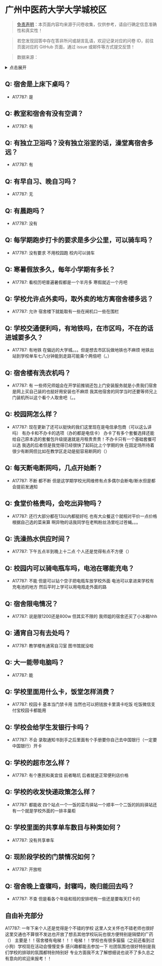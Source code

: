 # 广州中医药大学大学城校区

> [免责声明](https://colleges.chat/#_3)：本页面内容均来源于问卷收集，仅供参考，请自行确定信息准确性和真实性！

> 若您发现回答中存在答非所问或胡言乱语，欢迎记录对应的问卷 ID，前往页面对应的 GitHub 页面，通过 issue 或邮件等方式提交反馈！

> 数据来源：

<details><summary>点击展开</summary>
<ul>
<li>A17787: 匿名 (2023 年 06 月)</li>
</ul>
</details>

## Q: 宿舍是上床下桌吗？

- A17787: 是

## Q: 教室和宿舍有没有空调？

- A17787: 有

## Q: 有独立卫浴吗？没有独立浴室的话，澡堂离宿舍多远？

- A17787: 有

## Q: 有早自习、晚自习吗？

- A17787: 无

## Q: 有晨跑吗？

- A17787: 没有

## Q: 每学期跑步打卡的要求是多少公里，可以骑车吗？

- A17787: 没有要求 不用校园跑 校内可以骑车

## Q: 寒暑假放多久，每年小学期有多长？

- A17787: 看校历吧普遍暑假都是一个半月多 寒假就近一个月吧

## Q: 学校允许点外卖吗，取外卖的地方离宿舍楼多远？

- A17787: 允许 宿舍楼下就能取有一些在闸机口一些在围栏

## Q: 学校交通便利吗，有地铁吗，在市区吗，不在的话进城要多久？

- A17787: 有地铁 在偏远的大学城。。。但是想去市区玩做地铁也不麻烦 地铁出站到学校单车七八分钟能到走路可能乘个两倍吧（。）

## Q: 宿舍楼有洗衣机吗？

- A17787: 有 一些师兄师姐会在开学前推销还包上门安装服务就是小贵我们宿舍是网上买自己装的也挺好用安装也不麻烦 我其他宿舍的同学当时还要等师兄上门装机所以这个看个人取舍吧（。。

## Q: 校园网怎么样？

- A17787: 现在更新了还可以挺快的我们这里现在是电信承包商（可以这么讲吗） 有办卡和不办卡的选项（办的都是电信卡） 办卡了有多个套餐选择还能给自己原本选的套餐包升级提速就是月租贵贵贵！不办卡只有一个基础套餐可以选 我选的后者但是我觉得已经很快了起码比上个学期的快 在固定场所待着很少有断网但比如在教学区走动是挺容易断网的（）

## Q: 每天断电断网吗，几点开始断？

- A17787: 不断 都不断 但是这学期学校光网维修有点多偶尔会断电/断水但是都会提前发通知

## Q: 食堂价格贵吗，会吃出异物吗？

- A17787: 还行大部分都在13以内都挺好吃 也有大众餐这个就相对平价一点价格根据自己选的菜来算 啊异物的话我同学在老鸭粉丝汤里吃过苍蝇。。。

## Q: 洗澡热水供应时间？

- A17787: 下午五点半到晚上十二点 个人还是觉得有点不方便（）

## Q: 校园内可以骑电瓶车吗，电池在哪能充电？

- A17787: 不能 但是可以钻个空子把电瓶车放学校外面 电池可以拿进来学校有充电池的地方 然后平时上学可以用电瓶走外面的路

## Q: 宿舍限电情况？

- A17787: 说是限1200还是800w 但其实不限的 我师姐的宿舍还买了小冰箱hhh

## Q: 通宵自习有去处吗？

- A17787: 教学楼有通宵自习室 图书馆就没啦

## Q: 大一能带电脑吗？

- A17787: 能

## Q: 学校里面用什么卡，饭堂怎样消费？

- A17787: 校园卡 基本当门禁卡用 当然也可以把钱放卡里滴卡吃饭 吃饭微信支付宝校园卡都能用

## Q: 学校会给学生发银行卡吗？

- A17787: 不会 录取通知书到手之后里面有个手册要你自己去中国银行（一定要中国银行）开卡

## Q: 学校的超市怎么样？

- A17787: 有个惠民和美宜佳 前者略坑 后者就是正常便利店价格

## Q: 学校的收发快递政策怎么样？

- A17787: 都能收 四个站点一个一饭的菜鸟驿站一个顺丰一个二饭的妈妈驿站还有一个就是学校外面的一排丰巢柜

## Q: 学校里面的共享单车数目与种类如何？

- A17787: 没有共享单车

## Q: 现阶段学校的门禁情况如何？

- A17787: 开放啦

## Q: 宿舍晚上查寝吗，封寝吗，晚归能回去吗？

- A17787: 不查 但是看各个年级和班的安排吧有一些还是要每天打卡的

## 自由补充部分

A17787: 一年下来个人还是觉得是个不错的学校 这里人文关怀也不错老师也很好 这里交通也不算很不发达也开放了想去其他学校玩玩也很方便特别是隔壁的广药（） 主要是！！宿舍楼有电梯！！！电梯！！学校也有很多猫猫（之前还看到过小狗）学校现在活动会慢慢变多 感兴趣都能去参加一下 社团氛围也很好特别是我们学校的排球的氛围都特别特别好 专业方面我不太了解想细说也说不了多久总之有意向的欢迎来报考！！